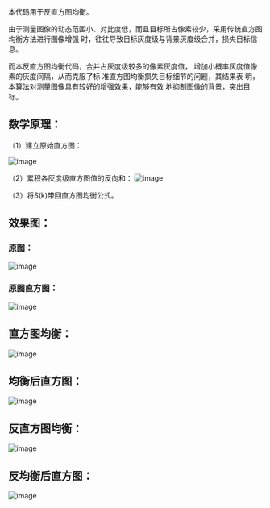 本代码用于反直方图均衡。

由于测量图像的动态范围小、对比度低，而且目标所占像素较少，采用传统直方图均衡方法进行图像增强 时，往往导致目标灰度级与背景灰度级合并，损失目标信息。

而本反直方图均衡代码，合并占灰度级较多的像素灰度值， 增加小概率灰度值像素的灰度间隔，从而克服了标 准直方图均衡损失目标细节的问题，其结果表 明，本算法对测量图像具有较好的增强效果，能够有效 地抑制图像的背景，突出目标。

## **数学原理：**

（1）建立原始直方图：

![image](http://pco31cl5b.bkt.clouddn.com/18-7-30/29540178.jpg)


（2）累积各灰度级直方图值的反向和：
![image](http://pco31cl5b.bkt.clouddn.com/18-7-30/65175493.jpg)


（3）将S(k)带回直方图均衡公式。



## 效果图：

### 原图：
![image](http://pco31cl5b.bkt.clouddn.com/18-7-30/58904745.jpg)

### 原图直方图：

![image](http://pco31cl5b.bkt.clouddn.com/18-7-30/81017104.jpg)

## 直方图均衡：

![image](http://pco31cl5b.bkt.clouddn.com/18-7-30/1604248.jpg)

## 均衡后直方图：

![image](http://pco31cl5b.bkt.clouddn.com/18-7-30/28108786.jpg)

## 反直方图均衡：

![image](http://pco31cl5b.bkt.clouddn.com/18-7-30/49482982.jpg)

## 反均衡后直方图：

![image](http://pco31cl5b.bkt.clouddn.com/18-7-30/19050755.jpg)
